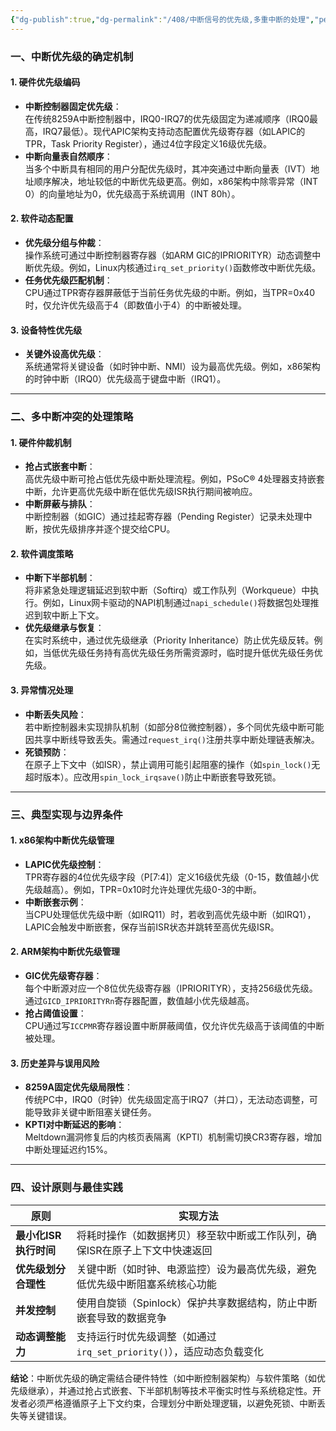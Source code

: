```yaml
---
{"dg-publish":true,"dg-permalink":"/408/中断信号的优先级,多重中断的处理","permalink":"/408/中断信号的优先级,多重中断的处理/"}
---
```



### 一、中断优先级的确定机制

#### 1. **硬件优先级编码**
- **中断控制器固定优先级**：  
  在传统8259A中断控制器中，IRQ0-IRQ7的优先级固定为递减顺序（IRQ0最高，IRQ7最低）。现代APIC架构支持动态配置优先级寄存器（如LAPIC的TPR，Task Priority Register），通过4位字段定义16级优先级。
- **中断向量表自然顺序**：  
  当多个中断具有相同的用户分配优先级时，其冲突通过中断向量表（IVT）地址顺序解决，地址较低的中断优先级更高。例如，x86架构中除零异常（INT 0）的向量地址为0，优先级高于系统调用（INT 80h）。


#### 2. **软件动态配置**
- **优先级分组与仲裁**：  
  操作系统可通过中断控制器寄存器（如ARM GIC的IPRIORITYR）动态调整中断优先级。例如，Linux内核通过`irq_set_priority()`函数修改中断优先级。
- **任务优先级匹配机制**：  
  CPU通过TPR寄存器屏蔽低于当前任务优先级的中断。例如，当TPR=0x40时，仅允许优先级高于4（即数值小于4）的中断被处理。


#### 3. **设备特性优先级**
- **关键外设高优先级**：  
  系统通常将关键设备（如时钟中断、NMI）设为最高优先级。例如，x86架构的时钟中断（IRQ0）优先级高于键盘中断（IRQ1）。

---



### 二、多中断冲突的处理策略

#### 1. **硬件仲裁机制**
- **抢占式嵌套中断**：  
  高优先级中断可抢占低优先级中断处理流程。例如，PSoC® 4处理器支持嵌套中断，允许更高优先级中断在低优先级ISR执行期间被响应。
- **中断屏蔽与排队**：  
  中断控制器（如GIC）通过挂起寄存器（Pending Register）记录未处理中断，按优先级排序并逐个提交给CPU。


#### 2. **软件调度策略**
- **中断下半部机制**：  
  将非紧急处理逻辑延迟到软中断（Softirq）或工作队列（Workqueue）中执行。例如，Linux网卡驱动的NAPI机制通过`napi_schedule()`将数据包处理推迟到软中断上下文。
- **优先级继承与恢复**：  
  在实时系统中，通过优先级继承（Priority Inheritance）防止优先级反转。例如，当低优先级任务持有高优先级任务所需资源时，临时提升低优先级任务优先级。


#### 3. **异常情况处理**
- **中断丢失风险**：  
  若中断控制器未实现排队机制（如部分8位微控制器），多个同优先级中断可能因共享中断线导致丢失。需通过`request_irq()`注册共享中断处理链表解决。
- **死锁预防**：  
  在原子上下文中（如ISR），禁止调用可能引起阻塞的操作（如`spin_lock()`无超时版本）。应改用`spin_lock_irqsave()`防止中断嵌套导致死锁。

---



### 三、典型实现与边界条件

#### 1. **x86架构中断优先级管理**
- **LAPIC优先级控制**：  
  TPR寄存器的4位优先级字段（P[7:4]）定义16级优先级（0-15，数值越小优先级越高）。例如，TPR=0x10时允许处理优先级0-3的中断。
- **中断嵌套示例**：  
  当CPU处理低优先级中断（如IRQ11）时，若收到高优先级中断（如IRQ1），LAPIC会触发中断嵌套，保存当前ISR状态并跳转至高优先级ISR。


#### 2. **ARM架构中断优先级管理**
- **GIC优先级寄存器**：  
  每个中断源对应一个8位优先级寄存器（IPRIORITYR），支持256级优先级。通过`GICD_IPRIORITYRn`寄存器配置，数值越小优先级越高。
- **抢占阈值设置**：  
  CPU通过写`ICCPMR`寄存器设置中断屏蔽阈值，仅允许优先级高于该阈值的中断被处理。


#### 3. **历史差异与误用风险**
- **8259A固定优先级局限性**：  
  传统PC中，IRQ0（时钟）优先级固定高于IRQ7（并口），无法动态调整，可能导致非关键中断阻塞关键任务。
- **KPTI对中断延迟的影响**：  
  Meltdown漏洞修复后的内核页表隔离（KPTI）机制需切换CR3寄存器，增加中断处理延迟约15%。

---



### 四、设计原则与最佳实践
| 原则               | 实现方法                                                                 |
|--------------------|--------------------------------------------------------------------------|
| **最小化ISR执行时间** | 将耗时操作（如数据拷贝）移至软中断或工作队列，确保ISR在原子上下文中快速返回 |
| **优先级划分合理性** | 关键中断（如时钟、电源监控）设为最高优先级，避免低优先级中断阻塞系统核心功能 |
| **并发控制**         | 使用自旋锁（Spinlock）保护共享数据结构，防止中断嵌套导致的数据竞争          |
| **动态调整能力**     | 支持运行时优先级调整（如通过`irq_set_priority()`），适应动态负载变化       |

**结论**：中断优先级的确定需结合硬件特性（如中断控制器架构）与软件策略（如优先级继承），并通过抢占式嵌套、下半部机制等技术平衡实时性与系统稳定性。开发者必须严格遵循原子上下文约束，合理划分中断处理逻辑，以避免死锁、中断丢失等关键错误。
